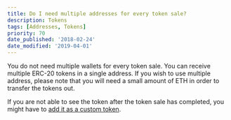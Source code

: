 ```yaml
---
title: Do I need multiple addresses for every token sale?
description: Tokens
tags: [Addresses, Tokens]
priority: 70
date_published: '2018-02-24'
date_modified: '2019-04-01'
---
```


You do not need multiple wallets for every token sale. You can receive multiple ERC-20 tokens in a single address. If you wish to use multiple address, please note that you will need a small amount of ETH in order to transfer the tokens out.

If you are not able to see the token after the token sale has completed, you might have to [add it as a custom token](/how-to/tokens/showing-and-loading-tokens).
